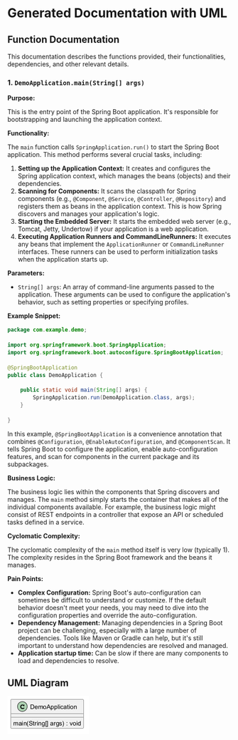﻿# Generated Documentation with UML
## Function Documentation

This documentation describes the functions provided, their functionalities, dependencies, and other relevant details.

### 1. `DemoApplication.main(String[] args)`

**Purpose:**

This is the entry point of the Spring Boot application. It's responsible for bootstrapping and launching the application context.

**Functionality:**

The `main` function calls `SpringApplication.run()` to start the Spring Boot application. This method performs several crucial tasks, including:

1.  **Setting up the Application Context:** It creates and configures the Spring application context, which manages the beans (objects) and their dependencies.
2.  **Scanning for Components:** It scans the classpath for Spring components (e.g., `@Component`, `@Service`, `@Controller`, `@Repository`) and registers them as beans in the application context. This is how Spring discovers and manages your application's logic.
3.  **Starting the Embedded Server:** It starts the embedded web server (e.g., Tomcat, Jetty, Undertow) if your application is a web application.
4.  **Executing Application Runners and CommandLineRunners:** It executes any beans that implement the `ApplicationRunner` or `CommandLineRunner` interfaces. These runners can be used to perform initialization tasks when the application starts up.

**Parameters:**

*   `String[] args`:  An array of command-line arguments passed to the application. These arguments can be used to configure the application's behavior, such as setting properties or specifying profiles.

**Example Snippet:**

```java
package com.example.demo;

import org.springframework.boot.SpringApplication;
import org.springframework.boot.autoconfigure.SpringBootApplication;

@SpringBootApplication
public class DemoApplication {

    public static void main(String[] args) {
        SpringApplication.run(DemoApplication.class, args);
    }

}
```

In this example, `@SpringBootApplication` is a convenience annotation that combines `@Configuration`, `@EnableAutoConfiguration`, and `@ComponentScan`. It tells Spring Boot to configure the application, enable auto-configuration features, and scan for components in the current package and its subpackages.

**Business Logic:**

The business logic lies within the components that Spring discovers and manages.  The `main` method simply starts the container that makes all of the individual components available. For example, the business logic might consist of REST endpoints in a controller that expose an API or scheduled tasks defined in a service.

**Cyclomatic Complexity:**

The cyclomatic complexity of the `main` method itself is very low (typically 1). The complexity resides in the Spring Boot framework and the beans it manages.

**Pain Points:**

*   **Complex Configuration:** Spring Boot's auto-configuration can sometimes be difficult to understand or customize.  If the default behavior doesn't meet your needs, you may need to dive into the configuration properties and override the auto-configuration.
*   **Dependency Management:** Managing dependencies in a Spring Boot project can be challenging, especially with a large number of dependencies.  Tools like Maven or Gradle can help, but it's still important to understand how dependencies are resolved and managed.
*   **Application startup time:** Can be slow if there are many components to load and dependencies to resolve.


## UML Diagram
![Image](images/DemoApplication_img1.png)

